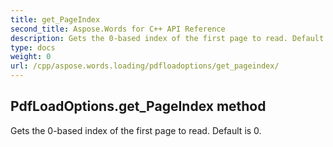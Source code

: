 ```yaml
---
title: get_PageIndex
second_title: Aspose.Words for C++ API Reference
description: Gets the 0-based index of the first page to read. Default is 0. 
type: docs
weight: 0
url: /cpp/aspose.words.loading/pdfloadoptions/get_pageindex/
---
```

## PdfLoadOptions.get_PageIndex method


Gets the 0-based index of the first page to read. Default is 0.


